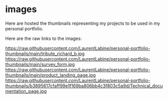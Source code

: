 # images

Here are hosted the thumbnails representing my projects to be used in my personal portfolio.

Here are the raw links to the images:

https://raw.githubusercontent.com/LaurentLabine/personal-portfolio-thumbnails/main/tribute_richard_b.jpg
https://raw.githubusercontent.com/LaurentLabine/personal-portfolio-thumbnails/main/survey_form.jpg
https://raw.githubusercontent.com/LaurentLabine/personal-portfolio-thumbnails/main/product_landing_page.jpg
https://raw.githubusercontent.com/LaurentLabine/personal-portfolio-thumbnails/b3895617cfaff99e1f169ba806bb4c3f803c5a9d/Technical_documentation_page.jpg



